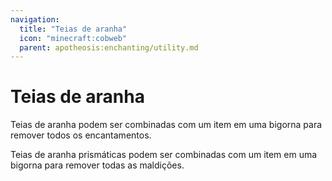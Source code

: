 ```yaml
---
navigation:
  title: "Teias de aranha"
  icon: "minecraft:cobweb"
  parent: apotheosis:enchanting/utility.md
---
```


# Teias de aranha

Teias de aranha podem ser combinadas com um item em uma bigorna para remover todos os encantamentos.

Teias de aranha prismáticas podem ser combinadas com um item em uma bigorna para remover todas as maldições.



<Recipe id="apotheosis:cobweb" />

<Recipe id="apotheosis:prismatic_web" />

